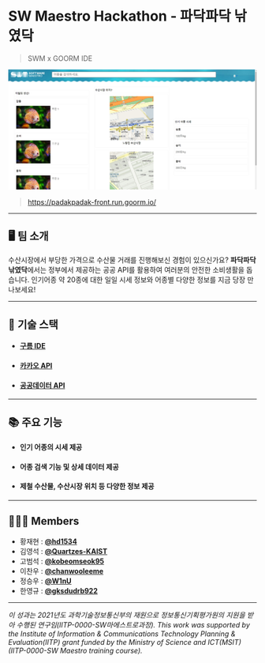 <!-- @format -->

# SW Maestro Hackathon - 파닥파닥 낚였닥

> SWM x GOORM IDE

![프로토](https://github.com/SWM-HackathonProject/front/blob/master/readmeImg/%ED%94%84%EB%A1%9C%ED%86%A0%ED%83%80%EC%9E%85.jpg)

> https://padakpadak-front.run.goorm.io/

---

## 🖥 팀 소개

수산시장에서 부당한 가격으로 수산물 거래를 진행해보신 경험이 있으신가요? **파닥파닥 낚였닥**에서는 정부에서 제공하는 공공 API를 활용하여 여러분의 안전한 소비생활을 돕습니다. 인기어종 약 20종에 대한 일일 시세 정보와 어종별 다양한 정보를 지금 당장 만나보세요!

---

## 🔗 기술 스택

- #### [구름 IDE](https://ide.goorm.io/)
- #### [카카오 API](https://developers.kakao.com/)
- #### [공공데이터 API](https://www.data.go.kr/data/15058271/openapi.do)

---

## 📚 주요 기능

- #### 인기 어종의 시세 제공
- #### 어종 검색 기능 및 상세 데이터 제공
- #### 제철 수산물, 수산시장 위치 등 다양한 정보 제공

---

## 👩🏻‍💻 Members

- 황재현 : [**@hd1534**](https://github.com/hd1534)
- 김영석 : [**@Quartzes-KAIST**](https://github.com/Quartzes-KAIST)
- 고범석 : [**@kobeomseok95**](https://github.com/kobeomseok95)
- 이찬우 : [**@chanwooleeme**](https://github.com/chanwooleeme)
- 정승우 : [**@W1nU**](https://github.com/W1nU)
- 한영규 : [**@gksdudrb922**](https://github.com/gksdudrb922)

---

*이 성과는 2021년도 과학기술정보통신부의 재원으로 정보통신기획평가원의 지원을 받아 수행된 연구임(IITP-0000-SW마에스트로과정). This work was supported by the Institute of Information & Communications Technology Planning & Evaluation(IITP) grant funded by the Ministry of Science and ICT(MSIT) (IITP-0000-SW Maestro training course).*
